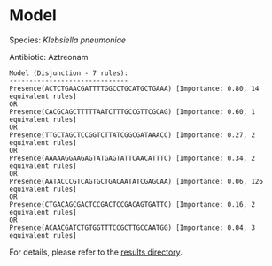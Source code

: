 
# Model

Species: *Klebsiella pneumoniae*

Antibiotic: Aztreonam

```
Model (Disjunction - 7 rules):
------------------------------
Presence(ACTCTGAACGATTTTGGCCTGCATGCTGAAA) [Importance: 0.80, 14 equivalent rules]
OR
Presence(CACGCAGCTTTTTAATCTTTGCCGTTCGCAG) [Importance: 0.60, 1 equivalent rules]
OR
Presence(TTGCTAGCTCCGGTCTTATCGGCGATAAACC) [Importance: 0.27, 2 equivalent rules]
OR
Presence(AAAAAGGAAGAGTATGAGTATTCAACATTTC) [Importance: 0.34, 2 equivalent rules]
OR
Presence(AATACCCGTCAGTGCTGACAATATCGAGCAA) [Importance: 0.06, 126 equivalent rules]
OR
Presence(CTGACAGCGACTCCGACTCCGACAGTGATTC) [Importance: 0.16, 2 equivalent rules]
OR
Presence(ACAACGATCTGTGGTTTCCGCTTGCCAATGG) [Importance: 0.04, 3 equivalent rules]

```

For details, please refer to the [results directory](../../../../../results/scm_b/klebsiella%20pneumoniae/aztreonam/repeat_9/).

